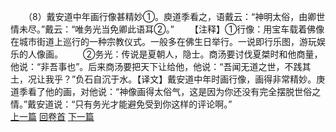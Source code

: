 　　（8）戴安道中年画行像甚精妙①。庾道季看之，语戴云：“神明太俗，由卿世情未尽。”戴云：“唯务光当免卿此语耳②。”
　　【注释】①行像：用宝车载着佛像在城市街道上巡行的一种宗教仪式。一般多在佛生日举行。一说即行乐图，游玩娱乐的人像画。
　　②务光：传说是夏朝人，隐士。商汤要讨伐夏桀时和他商量，他说：“非吾事也”。后来商汤要把天下让给他，他说：“吾闻无道之世，不践其土，况让我乎？”负石自沉于水。【译文】戴安道中年时画行像，画得非常精妙。庚道季看了他的画，对他说：“神像画得太俗气，这是因为你还没有完全摆脱世俗之情。”戴安道说：“只有务光才能避免受到你这样的评论啊。”
<br>[上一篇](21_07) [回卷首](21_00) [下一篇](21_09)
